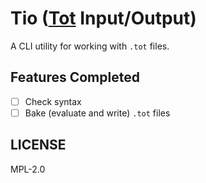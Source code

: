 # Tio ([Tot](https://github.com/totlang/tot) Input/Output)

A CLI utility for working with `.tot` files.

## Features Completed

* [ ] Check syntax
* [ ] Bake (evaluate and write) `.tot` files

## LICENSE

MPL-2.0

